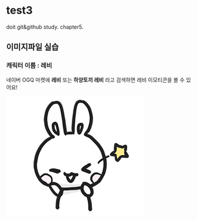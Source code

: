 # test3
doit git&amp;github study. chapter5. 

## 이미지파일 실습
### 캐릭터 이름 : 레비
네이버 OGQ 마켓에 **레비** 또는 **하양토끼 레비** 라고 검색하면 레비 이모티콘을 볼 수 있어요!


![레비](./images/13.png)
